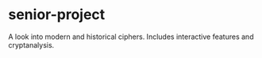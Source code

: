 # senior-project
A look into modern and historical ciphers. Includes interactive features and cryptanalysis.
